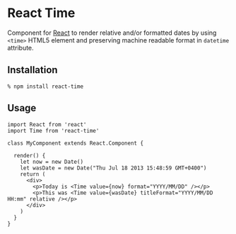 React Time
==========

Component for [React][] to render relative and/or formatted dates by using
`<time>` HTML5 element and preserving machine readable format in `datetime`
attribute.

Installation
------------

    % npm install react-time

Usage
-----

    import React from 'react'
    import Time from 'react-time'

    class MyComponent extends React.Component {

      render() {
        let now = new Date()
        let wasDate = new Date("Thu Jul 18 2013 15:48:59 GMT+0400")
        return (
          <div>
            <p>Today is <Time value={now} format="YYYY/MM/DD" /></p>
            <p>This was <Time value={wasDate} titleFormat="YYYY/MM/DD HH:mm" relative /></p>
          </div>
        )
      }
    }

[React]: https://facebook.github.io/react/
